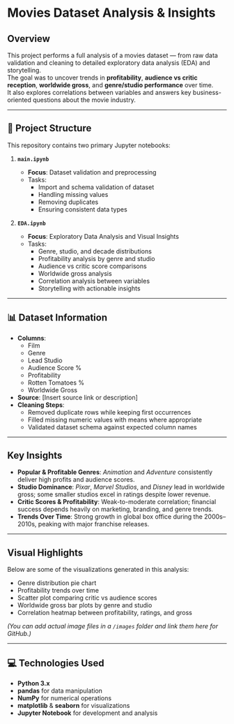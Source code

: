 # Movies Dataset Analysis & Insights

## Overview
This project performs a full analysis of a movies dataset — from raw data validation and cleaning to detailed exploratory data analysis (EDA) and storytelling.  
The goal was to uncover trends in **profitability**, **audience vs critic reception**, **worldwide gross**, and **genre/studio performance** over time.  
It also explores correlations between variables and answers key business-oriented questions about the movie industry.

---

## 📂 Project Structure
This repository contains two primary Jupyter notebooks:

1. **`main.ipynb`**  
   - **Focus**: Dataset validation and preprocessing  
   - Tasks:  
     - Import and schema validation of dataset  
     - Handling missing values  
     - Removing duplicates  
     - Ensuring consistent data types  

2. **`EDA.ipynb`**  
   - **Focus**: Exploratory Data Analysis and Visual Insights  
   - Tasks:  
     - Genre, studio, and decade distributions  
     - Profitability analysis by genre and studio  
     - Audience vs critic score comparisons  
     - Worldwide gross analysis  
     - Correlation analysis between variables  
     - Storytelling with actionable insights

---

## 📊 Dataset Information
- **Columns**:  
  - Film  
  - Genre  
  - Lead Studio  
  - Audience Score %  
  - Profitability  
  - Rotten Tomatoes %  
  - Worldwide Gross  
- **Source**: [Insert source link or description]  
- **Cleaning Steps**:  
  - Removed duplicate rows while keeping first occurrences  
  - Filled missing numeric values with means where appropriate  
  - Validated dataset schema against expected column names

---

## Key Insights
- **Popular & Profitable Genres**: *Animation* and *Adventure* consistently deliver high profits and audience scores.  
- **Studio Dominance**: *Pixar*, *Marvel Studios*, and *Disney* lead in worldwide gross; some smaller studios excel in ratings despite lower revenue.  
- **Critic Scores & Profitability**: Weak-to-moderate correlation; financial success depends heavily on marketing, branding, and genre trends.  
- **Trends Over Time**: Strong growth in global box office during the 2000s–2010s, peaking with major franchise releases.

---

## Visual Highlights
Below are some of the visualizations generated in this analysis:

- Genre distribution pie chart  
- Profitability trends over time  
- Scatter plot comparing critic vs audience scores  
- Worldwide gross bar plots by genre and studio  
- Correlation heatmap between profitability, ratings, and gross

*(You can add actual image files in a `/images` folder and link them here for GitHub.)*

---

## 💻 Technologies Used
- **Python 3.x**  
- **pandas** for data manipulation  
- **NumPy** for numerical operations  
- **matplotlib** & **seaborn** for visualizations  
- **Jupyter Notebook** for development and analysis
